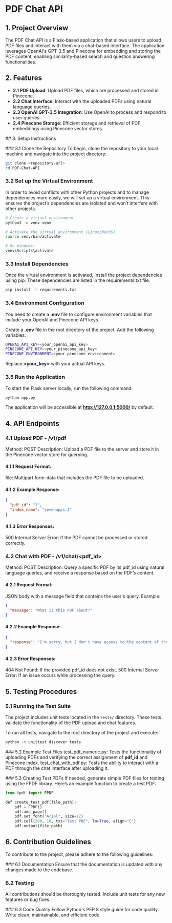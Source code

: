 # PDF Chat API

## 1. Project Overview

The PDF Chat API is a Flask-based application that allows users to upload PDF files and interact with them via a chat-based interface. The application leverages OpenAI's GPT-3.5 and Pinecone for embedding and storing the PDF content, enabling similarity-based search and question answering functionalities.



## 2. Features

- **2.1 PDF Upload**: Upload PDF files, which are processed and stored in Pinecone.
- **2.2 Chat Interface**: Interact with the uploaded PDFs using natural language queries.
- **2.3 OpenAI GPT-3.5 Integration**: Use OpenAI to process and respond to user queries.
- **2.4 Pinecone Storage**: Efficient storage and retrieval of PDF embeddings using Pinecone vector stores.



## 3. Setup Instructions

### 3.1 Clone the Repository
To begin, clone the repository to your local machine and navigate into the project directory:

```bash
git clone <repository-url>
cd PDF-Chat-API
```


### 3.2 Set up the Virtual Environment
In order to avoid conflicts with other Python projects and to manage dependencies more easily, we will set up a virtual environment. This ensures the project’s dependencies are isolated and won’t interfere with other projects.

```bash
# Create a virtual environment
python3 -m venv venv

# Activate the virtual environment (Linux/MacOS)
source venv/bin/activate

# On Windows:
venv\Scripts\activate
```


### 3.3 Install Dependencies
Once the virtual environment is activated, install the project dependencies using pip. These dependencies are listed in the requirements.txt file.

```bash
pip install -r requirements.txt
```


### 3.4 Environment Configuration
You need to create a **.env** file to configure environment variables that include your OpenAI and Pinecone API keys.

Create a **.env** file in the root directory of the project.
Add the following variables:

```bash
OPENAI_API_KEY=<your_openai_api_key>
PINECONE_API_KEY=<your_pinecone_api_key>
PINECONE_ENVIRONMENT=<your_pinecone_environment>
```


Replace **<your_key>** with your actual API keys.

### 3.5 Run the Application
To start the Flask server locally, run the following command:

```bash
python app.py
```


The application will be accessible at **http://127.0.0.1:5000/** by default.


## 4. API Endpoints

### 4.1 Upload PDF - /v1/pdf
Method: POST
Description: Upload a PDF file to the server and store it in the Pinecone vector store for querying.

#### 4.1.1 Request Format:
file: Multipart form-data that includes the PDF file to be uploaded.

#### 4.1.2 Example Response:
```json
{
  "pdf_id": "1",
  "index_name": "sevenapps-1"
}
```


#### 4.1.3 Error Responses:
500 Internal Server Error: If the PDF cannot be processed or stored correctly.

### 4.2 Chat with PDF - /v1/chat/<pdf_id>
Method: POST
Description: Query a specific PDF by its pdf_id using natural language queries, and receive a response based on the PDF’s content.

#### 4.2.1 Request Format:
JSON body with a message field that contains the user's query.
Example:
```json
{
  "message": "What is this PDF about?"
}
```


#### 4.2.2 Example Response:

```json
{
  "response": "I'm sorry, but I don't have access to the content of the PDF file you are referring to."
}
```


#### 4.2.3 Error Responses:
404 Not Found: If the provided pdf_id does not exist.
500 Internal Server Error: If an issue occurs while processing the query.

##  5. Testing Procedures



### 5.1 Running the Test Suite
The project includes unit tests located in the `tests/` directory. These tests validate the functionality of the PDF upload and chat features.

To run all tests, navigate to the root directory of the project and execute:

```bash
python -m unittest discover tests
```



### 5.2 Example Test Files
test_pdf_numeric.py: Tests the functionality of uploading PDFs and verifying the correct assignment of **pdf_id** and Pinecone index.
test_chat_with_pdf.py: Tests the ability to interact with a PDF through the chat interface after uploading it.



### 5.3 Creating Test PDFs
If needed, generate simple PDF files for testing using the FPDF library. Here’s an example function to create a test PDF:

```python 
from fpdf import FPDF

def create_test_pdf(file_path):
    pdf = FPDF()
    pdf.add_page()
    pdf.set_font("Arial", size=12)
    pdf.cell(200, 10, txt="Test PDF", ln=True, align="C")
    pdf.output(file_path)
```



## 6. Contribution Guidelines
To contribute to the project, please adhere to the following guidelines:

### 6.1 Documentation
Ensure that the documentation is updated with any changes made to the codebase.

### 6.2 Testing
All contributions should be thoroughly tested. Include unit tests for any new features or bug fixes.

### 6.3 Code Quality
Follow Python's PEP 8 style guide for code quality. Write clean, maintainable, and efficient code.
























